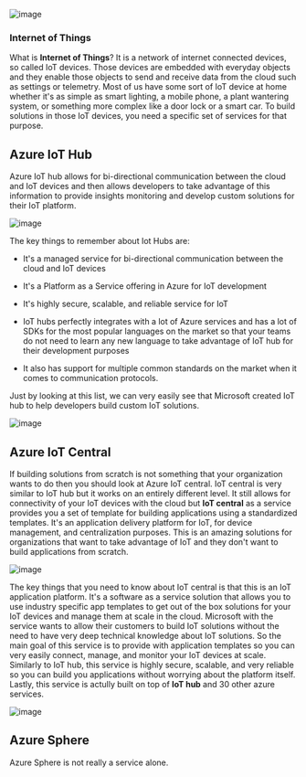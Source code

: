 ![image](https://github.com/user-attachments/assets/ca77fb38-52ed-4af6-b8be-954a6ab83eaa)

### Internet of Things

What is **Internet of Things**? It is a network of internet connected devices, so called IoT devices. Those devices are embedded with everyday objects and they enable those objects to send and receive data from the cloud such as settings or telemetry. Most of us have some sort of IoT device at home whether it's as simple as smart lighting, a mobile phone, a plant wantering system, or something more complex like a door lock or a smart car. To build solutions in those IoT devices, you need a specific set of services for that purpose.


## Azure IoT Hub

Azure IoT hub allows for bi-directional communication between the cloud and IoT devices and then allows developers to take advantage of this information to provide insights monitoring and develop custom solutions for their IoT platform.

![image](https://github.com/user-attachments/assets/0d22b2a0-b444-4dd0-b329-306cf137c605)

The key things to remember about Iot Hubs are:
- It's a managed service for bi-directional communication between the cloud and IoT devices

- It's a Platform as a Service offering in Azure for IoT development

- It's highly secure, scalable, and reliable service for IoT

- IoT hubs perfectly integrates with a lot of Azure services and has a lot of SDKs for the most popular languages on the market so that your teams do not need to learn any new language to take advantage of IoT hub for their development purposes

- It also has support for multiple common standards on the market when it comes to communication protocols.


Just by looking at this list, we can very easily see that Microsoft created IoT hub to help developers build custom IoT solutions.

![image](https://github.com/user-attachments/assets/16144ea1-0a12-4b57-9880-4bcc81d221e4)


## Azure IoT Central

If building solutions from scratch is not something that your organization wants to do then you should look at Azure IoT central.
IoT central is very similar to IoT hub but it works on an entirely different level. It still allows for connectivity of your IoT devices with the cloud but **IoT central** as a service provides you a set of template for building applications using a standardized templates. It's an application delivery platform for IoT, for device management, and centralization purposes. This is an amazing solutions for organizations that want to take advantage of IoT and they don't want to build applications from scratch. 

![image](https://github.com/user-attachments/assets/7d945d82-e7ce-4d21-b2be-bc27af102541)


The key things that you need to know about IoT central is that this is an IoT application platform. It's a software as a service solution that allows you to use industry specific app templates to get out of the box solutions for your IoT devices and manage them at scale in the cloud. Microsoft with the service wants to allow their customers to build IoT solutions without the need to have very deep technical knowledge about IoT solutions. So the main goal of this service is to provide with application templates so you can very easily connect, manage, and monitor your IoT devices at scale.
Similarly to IoT hub, this service is highly secure, scalable, and very reliable so you can build you applications without worrying about the platform itself.
Lastly, this service is actully built on top of **IoT hub** and 30 other azure services.

![image](https://github.com/user-attachments/assets/9934615c-d2a9-4deb-b311-e34097b12d83)



## Azure Sphere

Azure Sphere is not really a service alone. 
